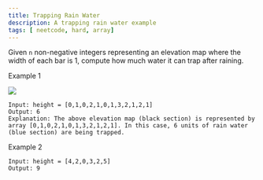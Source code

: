 ```yaml
---
title: Trapping Rain Water
description: A trapping rain water example
tags: [ neetcode, hard, array]
---
```


Given `n` non-negative integers representing an elevation map where the width of each bar is 1, compute how much water it can trap after raining.

Example 1

![](https://assets.leetcode.com/uploads/2018/10/22/rainwatertrap.png)

```
Input: height = [0,1,0,2,1,0,1,3,2,1,2,1]
Output: 6
Explanation: The above elevation map (black section) is represented by array [0,1,0,2,1,0,1,3,2,1,2,1]. In this case, 6 units of rain water (blue section) are being trapped.
```

Example 2

```
Input: height = [4,2,0,3,2,5]
Output: 9
```
